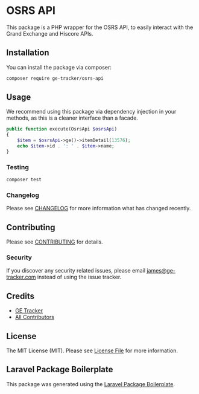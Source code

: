 # OSRS API

This package is a PHP wrapper for the OSRS API, to easily interact with the Grand Exchange and Hiscore APIs.

## Installation

You can install the package via composer:

```bash
composer require ge-tracker/osrs-api
```

## Usage

We recommend using this package via dependency injection in your methods, as this is a cleaner interface than a facade.

``` php
public function execute(OsrsApi $osrsApi)
{
    $item = $osrsApi->ge()->itemDetail(13576);
    echo $item->id . ': ' . $item->name;
}
```

### Testing

``` bash
composer test
```

### Changelog

Please see [CHANGELOG](CHANGELOG.md) for more information what has changed recently.

## Contributing

Please see [CONTRIBUTING](CONTRIBUTING.md) for details.

### Security

If you discover any security related issues, please email james@ge-tracker.com instead of using the issue tracker.

## Credits

- [GE Tracker](https://github.com/ge-tracker)
- [All Contributors](../../contributors)

## License

The MIT License (MIT). Please see [License File](LICENSE.md) for more information.

## Laravel Package Boilerplate

This package was generated using the [Laravel Package Boilerplate](https://laravelpackageboilerplate.com).
